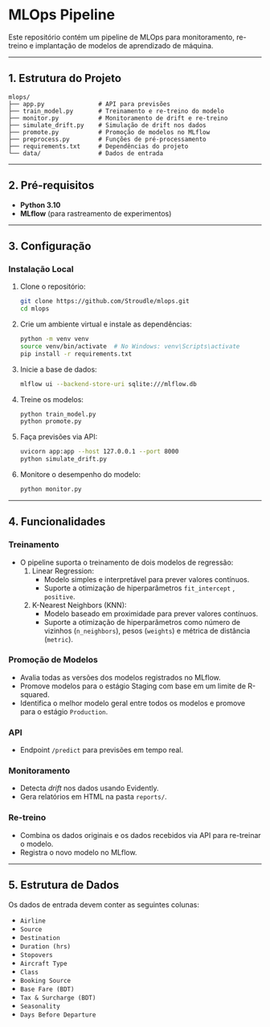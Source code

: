 # MLOps Pipeline

Este repositório contém um pipeline de MLOps para monitoramento, re-treino e implantação de modelos de aprendizado de máquina.

---

## **1. Estrutura do Projeto**

```
mlops/
├── app.py               # API para previsões
├── train_model.py       # Treinamento e re-treino do modelo
├── monitor.py           # Monitoramento de drift e re-treino
├── simulate_drift.py    # Simulação de drift nos dados
├── promote.py           # Promoção de modelos no MLflow
├── preprocess.py        # Funções de pré-processamento
├── requirements.txt     # Dependências do projeto
└── data/                # Dados de entrada
```

---

## **2. Pré-requisitos**

- **Python 3.10**
- **MLflow** (para rastreamento de experimentos)

---

## **3. Configuração**

### **Instalação Local**

1. Clone o repositório:
   ```bash
   git clone https://github.com/Stroudle/mlops.git
   cd mlops
   ```

2. Crie um ambiente virtual e instale as dependências:
   ```bash
   python -m venv venv
   source venv/bin/activate  # No Windows: venv\Scripts\activate
   pip install -r requirements.txt
   ```

3. Inicie a base de dados:
   ```bash
   mlflow ui --backend-store-uri sqlite:///mlflow.db
   ```

4. Treine os modelos:
   ```bash
   python train_model.py
   python promote.py
   ```

5. Faça previsões via API:
   ```bash
   uvicorn app:app --host 127.0.0.1 --port 8000
   python simulate_drift.py
   ```

6. Monitore o desempenho do modelo:
   ```bash
   python monitor.py
   ```

---

## **4. Funcionalidades**

### **Treinamento**
- O pipeline suporta o treinamento de dois modelos de regressão:
    1. Linear Regression:
        - Modelo simples e interpretável para prever valores contínuos.
        - Suporte a otimização de hiperparâmetros `fit_intercept` , `positive`.
    2. K-Nearest Neighbors (KNN):
        - Modelo baseado em proximidade para prever valores contínuos.
        - Suporte a otimização de hiperparâmetros como número de vizinhos (`n_neighbors`), pesos (`weights`) e métrica de distância (`metric`).

### **Promoção de Modelos**
- Avalia todas as versões dos modelos registrados no MLflow.
- Promove modelos para o estágio Staging com base em um limite de R-squared.
- Identifica o melhor modelo geral entre todos os modelos e promove para o estágio `Production`.

### **API**
- Endpoint `/predict` para previsões em tempo real.

### **Monitoramento**
- Detecta *drift* nos dados usando Evidently.
- Gera relatórios em HTML na pasta `reports/`.

### **Re-treino**
- Combina os dados originais e os dados recebidos via API para re-treinar o modelo.
- Registra o novo modelo no MLflow.

---

## **5. Estrutura de Dados**

Os dados de entrada devem conter as seguintes colunas:

- `Airline`
- `Source`
- `Destination`
- `Duration (hrs)`
- `Stopovers`
- `Aircraft Type`
- `Class`
- `Booking Source`
- `Base Fare (BDT)`
- `Tax & Surcharge (BDT)`
- `Seasonality`
- `Days Before Departure`